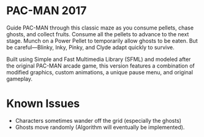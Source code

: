 # PAC-MAN 2017

Guide PAC-MAN through this classic maze as you consume pellets, chase ghosts, and collect fruits. Consume all the pellets to advance to the next stage. Munch on a Power Pellet to temporarily allow ghosts to be eaten. But be careful—Blinky, Inky, Pinky, and Clyde adapt quickly to survive.

Built using Simple and Fast Multimedia Library (SFML) and modeled after the original PAC-MAN arcade game, this version features a combination of modified graphics, custom animations, a unique pause menu, and original gameplay.

# Known Issues
- Characters sometimes wander off the grid (especially the ghosts)
- Ghosts move randomly (Algorithm will eventually be implemented).
